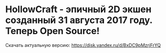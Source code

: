 # HollowCraft - эпичный 2D экшен созданный 31 августа 2017 году. Теперь Open Source!

Скачать актуальную версию: https://disk.yandex.ru/d/BxDC9pMzrjFrYQ
